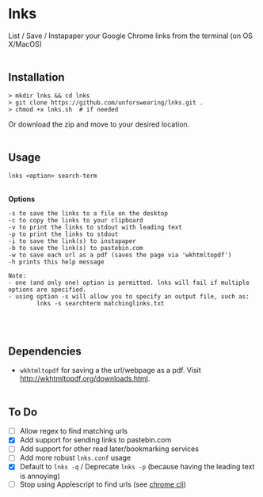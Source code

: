 # lnks
List / Save / Instapaper your Google Chrome links from the terminal (on OS X/MacOS)
<br><br>

## Installation

```
> mkdir lnks && cd lnks
> git clone https://github.com/unforswearing/lnks.git .
> chmod +x lnks.sh	# if needed
```

Or download the zip and move to your desired location.
<br><br>

## Usage

`lnks <option> search-term`
<br><br>

**Options**

	-s to save the links to a file on the desktop
	-c to copy the links to your clipboard
	-v to print the links to stdout with leading text
	-p to print the links to stdout
	-i to save the link(s) to instapaper
	-b to save the link(s) to pastebin.com
	-w to save each url as a pdf (saves the page via 'wkhtmltopdf')
	-h prints this help message

	Note:
	- one (and only one) option is permitted. lnks will fail if multiple options are specified.
	- using option -s will allow you to specify an output file, such as:
			lnks -s searchterm matchinglinks.txt
<br><br>

## Dependencies
- `wkhtmltopdf` for saving a the url/webpage as a pdf. Visit http://wkhtmltopdf.org/downloads.html.
<br><br>

## To Do

- [ ] Allow regex to find matching urls
- [x] Add support for sending links to pastebin.com
- [ ] Add support for other read later/bookmarking services
- [ ] Add more robust `lnks.conf` usage  
- [x] Default to `lnks -q` / Deprecate `lnks -p` (because having the leading text is annoying)
- [ ] Stop using Applescript to find urls (see [chrome cli](https://github.com/prasmussen/chrome-cli))

<br><br>
